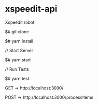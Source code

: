 # xspeedit-api
Xspeedit robot 

$# git clone

$# yarn install

// Start Server

$# yarn start 

// Run Tests

$# yarn test

GET -> http://localhost:3000/


POST -> http://localhost:3000/processItems

